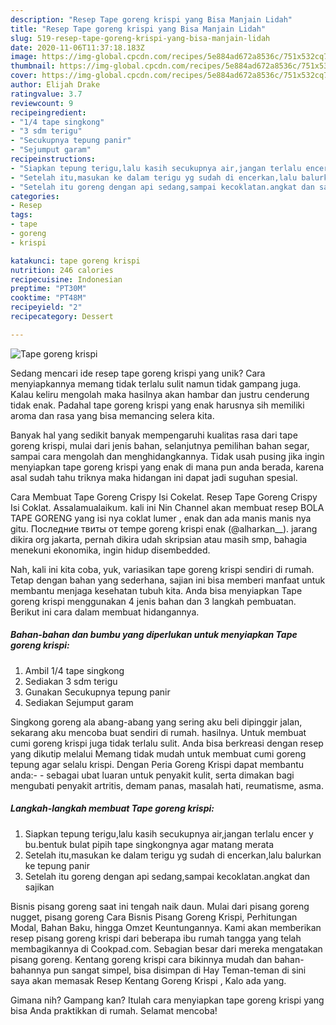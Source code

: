 ```yaml
---
description: "Resep Tape goreng krispi yang Bisa Manjain Lidah"
title: "Resep Tape goreng krispi yang Bisa Manjain Lidah"
slug: 519-resep-tape-goreng-krispi-yang-bisa-manjain-lidah
date: 2020-11-06T11:37:18.183Z
image: https://img-global.cpcdn.com/recipes/5e884ad672a8536c/751x532cq70/tape-goreng-krispi-foto-resep-utama.jpg
thumbnail: https://img-global.cpcdn.com/recipes/5e884ad672a8536c/751x532cq70/tape-goreng-krispi-foto-resep-utama.jpg
cover: https://img-global.cpcdn.com/recipes/5e884ad672a8536c/751x532cq70/tape-goreng-krispi-foto-resep-utama.jpg
author: Elijah Drake
ratingvalue: 3.7
reviewcount: 9
recipeingredient:
- "1/4 tape singkong"
- "3 sdm terigu"
- "Secukupnya tepung panir"
- "Sejumput garam"
recipeinstructions:
- "Siapkan tepung terigu,lalu kasih secukupnya air,jangan terlalu encer y bu.bentuk bulat pipih tape singkongnya agar matang merata"
- "Setelah itu,masukan ke dalam terigu yg sudah di encerkan,lalu balurkan ke tepung panir"
- "Setelah itu goreng dengan api sedang,sampai kecoklatan.angkat dan sajikan"
categories:
- Resep
tags:
- tape
- goreng
- krispi

katakunci: tape goreng krispi 
nutrition: 246 calories
recipecuisine: Indonesian
preptime: "PT30M"
cooktime: "PT48M"
recipeyield: "2"
recipecategory: Dessert

---
```



![Tape goreng krispi](https://img-global.cpcdn.com/recipes/5e884ad672a8536c/751x532cq70/tape-goreng-krispi-foto-resep-utama.jpg)

Sedang mencari ide resep tape goreng krispi yang unik? Cara menyiapkannya memang tidak terlalu sulit namun tidak gampang juga. Kalau keliru mengolah maka hasilnya akan hambar dan justru cenderung tidak enak. Padahal tape goreng krispi yang enak harusnya sih memiliki aroma dan rasa yang bisa memancing selera kita.

Banyak hal yang sedikit banyak mempengaruhi kualitas rasa dari tape goreng krispi, mulai dari jenis bahan, selanjutnya pemilihan bahan segar, sampai cara mengolah dan menghidangkannya. Tidak usah pusing jika ingin menyiapkan tape goreng krispi yang enak di mana pun anda berada, karena asal sudah tahu triknya maka hidangan ini dapat jadi suguhan spesial.

Cara Membuat Tape Goreng Crispy Isi Cokelat. Resep Tape Goreng Crispy Isi Coklat. Assalamualaikum. kali ini Nin Channel akan membuat resep BOLA TAPE GORENG yang isi nya coklat lumer , enak dan ada manis manis nya gitu. Последние твиты от tempe goreng krispi enak (@alharkan__). jarang dikira org jakarta, pernah dikira udah skripsian atau masih smp, bahagia menekuni ekonomika, ingin hidup disembedded.


Nah, kali ini kita coba, yuk, variasikan tape goreng krispi sendiri di rumah. Tetap dengan bahan yang sederhana, sajian ini bisa memberi manfaat untuk membantu menjaga kesehatan tubuh kita. Anda bisa menyiapkan Tape goreng krispi menggunakan 4 jenis bahan dan 3 langkah pembuatan. Berikut ini cara dalam membuat hidangannya.

<!--inarticleads1-->

##### Bahan-bahan dan bumbu yang diperlukan untuk menyiapkan Tape goreng krispi:

1. Ambil 1/4 tape singkong
1. Sediakan 3 sdm terigu
1. Gunakan Secukupnya tepung panir
1. Sediakan Sejumput garam


Singkong goreng ala abang-abang yang sering aku beli dipinggir jalan, sekarang aku mencoba buat sendiri di rumah. hasilnya. Untuk membuat cumi goreng krispi juga tidak terlalu sulit. Anda bisa berkreasi dengan resep yang dikutip melalui Memang tidak mudah untuk membuat cumi goreng tepung agar selalu krispi. Dengan Peria Goreng Krispi dapat membantu anda:- - sebagai ubat luaran untuk penyakit kulit, serta dimakan bagi mengubati penyakit artritis, demam panas, masalah hati, reumatisme, asma. 

<!--inarticleads2-->

##### Langkah-langkah membuat Tape goreng krispi:

1. Siapkan tepung terigu,lalu kasih secukupnya air,jangan terlalu encer y bu.bentuk bulat pipih tape singkongnya agar matang merata
1. Setelah itu,masukan ke dalam terigu yg sudah di encerkan,lalu balurkan ke tepung panir
1. Setelah itu goreng dengan api sedang,sampai kecoklatan.angkat dan sajikan


Bisnis pisang goreng saat ini tengah naik daun. Mulai dari pisang goreng nugget, pisang goreng Cara Bisnis Pisang Goreng Krispi, Perhitungan Modal, Bahan Baku, hingga Omzet Keuntungannya. Kami akan memberikan resep pisang goreng krispi dari beberapa ibu rumah tangga yang telah membagikannya di Cookpad.com. Sebagian besar dari mereka mengatakan pisang goreng. Kentang goreng krispi cara bikinnya mudah dan bahan-bahannya pun sangat simpel, bisa disimpan di Hay Teman-teman di sini saya akan memasak Resep Kentang Goreng Krispi , Kalo ada yang. 

Gimana nih? Gampang kan? Itulah cara menyiapkan tape goreng krispi yang bisa Anda praktikkan di rumah. Selamat mencoba!
